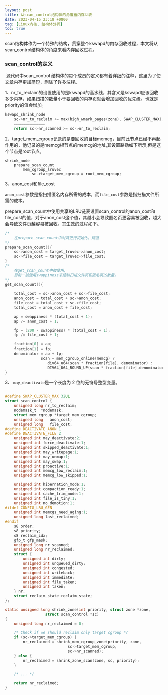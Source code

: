 ```yaml
---
layout: post
title: 从scan_control结构体的角度看内存回收
date: 2023-04-15 23:18 +0800
tag: [Linux内核, 结构体分析]
toc: true
---
```


scan结构体作为一个特殊的结构，贯穿整个kswapd的内存回收过程，本文将从scan_control结构体的角度来看内存回收过程。

### scan_control的定义

​		源代码中scan_control 结构体的每个成员的定义都有着详细的注释，这里为了使文章内存更加简短，删除了许多注释。

1、nr_to_reclaim的设置使用的是kswapd的高水线，其含义是kswapd应该回收多少内存，如果扫描的数量小于要回收的内存页就会增加回收的优先级。也就是priority的值会增加。

```c
kswapd_shrink_node
	sc->nr_to_reclaim += max(high_wmark_pages(zone), SWAP_CLUSTER_MAX);
	……………………………………
	return sc->nr_scanned >= sc->nr_to_reclaim;
```

2、target_mem_cgroup记录的是要回收的目标memcg，目前此节点已经不再起作用的，他记录的是memcg根节点的memcg的地址,其设置路劲如下所示,但是这个节点是root节点。

```
shrink_node
	prepare_scan_count
		mem_cgroup_lruvec
			sc->target_mem_cgroup = root_mem_cgroup;
```

3、anon_cost和file_cost

​		`anon_cost`参数是指扫描匿名内存所需的成本，而`file_cost`参数是指扫描文件所需的成本。

 prepare_scan_count中使用共享的LRU链表设置scan_control的anon_cost和file_cost的值，对于anon_cost这个值，其越小会导致匿名页更容易被回收，越大会导致文件页越容易被回收。其生效的过程如下。

```c
/*
	在prepare_scan_count中对其进行初始化，赋值
*/
prepare_scan_count(){
    sc->anon_cost = target_lruvec->anon_cost;
	sc->file_cost = target_lruvec->file_cost;
}
/*
	在get_scan_count中被使用,
	目前一般使用swappiness来控制扫描文件页和匿名页的数量。
*/
get_scan_count(){
    
    total_cost = sc->anon_cost + sc->file_cost;
	anon_cost = total_cost + sc->anon_cost;
	file_cost = total_cost + sc->file_cost;
	total_cost = anon_cost + file_cost;

	ap = swappiness * (total_cost + 1);
	ap /= anon_cost + 1;

	fp = (200 - swappiness) * (total_cost + 1);
	fp /= file_cost + 1;

	fraction[0] = ap;
	fraction[1] = fp;
	denominator = ap + fp;
    			scan = mem_cgroup_online(memcg) ?
			       div64_u64(scan * fraction[file], denominator) :
			       DIV64_U64_ROUND_UP(scan * fraction[file],denominator);
}
```

3、 `may_deactivate`是一个长度为 2 位的无符号整型变量。



```c

#define SWAP_CLUSTER_MAX 32UL
struct scan_control {
	unsigned long nr_to_reclaim;
	nodemask_t	*nodemask;
	struct mem_cgroup *target_mem_cgroup;
	unsigned long	anon_cost;
	unsigned long	file_cost;
#define DEACTIVATE_ANON 1
#define DEACTIVATE_FILE 2
	unsigned int may_deactivate:2;
	unsigned int force_deactivate:1;
	unsigned int skipped_deactivate:1;
	unsigned int may_writepage:1;
	unsigned int may_unmap:1;
	unsigned int may_swap:1;
	unsigned int proactive:1;
	unsigned int memcg_low_reclaim:1;
	unsigned int memcg_low_skipped:1;

	unsigned int hibernation_mode:1;
	unsigned int compaction_ready:1;
	unsigned int cache_trim_mode:1;
	unsigned int file_is_tiny:1;
	unsigned int no_demotion:1;
#ifdef CONFIG_LRU_GEN
	unsigned int memcgs_need_aging:1;
	unsigned long last_reclaimed;
#endif
	s8 order;
	s8 priority;
	s8 reclaim_idx;
	gfp_t gfp_mask;
	unsigned long nr_scanned;
	unsigned long nr_reclaimed;
	struct {
		unsigned int dirty;
		unsigned int unqueued_dirty;
		unsigned int congested;
		unsigned int writeback;
		unsigned int immediate;
		unsigned int file_taken;
		unsigned int taken;
	} nr;
	struct reclaim_state reclaim_state;
};
```





```c
static unsigned long shrink_zone(int priority, struct zone *zone,
                  struct scan_control *sc)
{
    unsigned long nr_reclaimed = 0;

    /* Check if we should reclaim only target cgroup */
    if (sc->target_mem_cgroup) {
        nr_reclaimed = shrink_mem_cgroup_zone(priority, zone,
                            sc->target_mem_cgroup,
                            sc->nr_scanned);
    } else {
        nr_reclaimed = shrink_zone_scan(zone, sc, priority);
    }

    /* ... */

    return nr_reclaimed;
}

```

